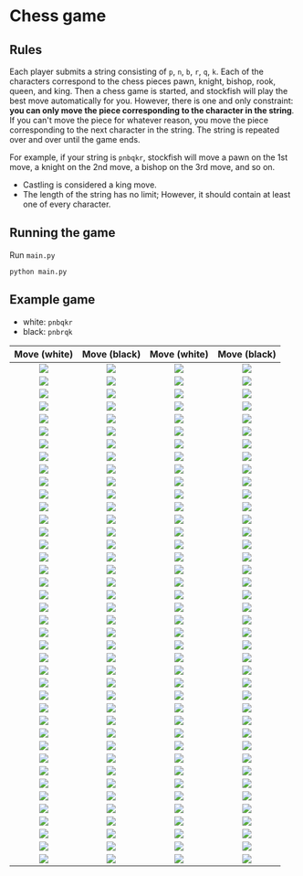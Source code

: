 # Chess game

## Rules

Each player submits a string consisting of `p`, `n`, `b`, `r`, `q`, `k`. Each of the characters correspond to the chess pieces pawn, knight, bishop, rook, queen, and king. Then a chess game is started, and stockfish will play the best move automatically for you. However, there is one and only constraint: **you can only move the piece corresponding to the character in the string**. If you can't move the piece for whatever reason, you move the piece corresponding to the next character in the string. The string is repeated over and over until the game ends.

For example, if your string is `pnbqkr`, stockfish will move a pawn on the 1st move, a knight on the 2nd move, a bishop on the 3rd move, and so on.

* Castling is considered a king move.
* The length of the string has no limit; However, it should contain at least one of every character.

## Running the game

Run `main.py`

```
python main.py
```

## Example game

* white: `pnbqkr`
* black: `pnbrqk`

Move (white)|Move (black)|Move (white)|Move (black)
:-:|:-:|:-:|:-:
![](examples/board_example_1.png)|![](examples/board_example_2.png)|![](examples/board_example_3.png)|![](examples/board_example_4.png)
![](examples/board_example_5.png)|![](examples/board_example_6.png)|![](examples/board_example_7.png)|![](examples/board_example_8.png)    
![](examples/board_example_9.png)|![](examples/board_example_10.png)|![](examples/board_example_11.png)|![](examples/board_example_12.png) 
![](examples/board_example_13.png)|![](examples/board_example_14.png)|![](examples/board_example_15.png)|![](examples/board_example_16.png)
![](examples/board_example_17.png)|![](examples/board_example_18.png)|![](examples/board_example_19.png)|![](examples/board_example_20.png)
![](examples/board_example_21.png)|![](examples/board_example_22.png)|![](examples/board_example_23.png)|![](examples/board_example_24.png)
![](examples/board_example_25.png)|![](examples/board_example_26.png)|![](examples/board_example_27.png)|![](examples/board_example_28.png)
![](examples/board_example_29.png)|![](examples/board_example_30.png)|![](examples/board_example_31.png)|![](examples/board_example_32.png)
![](examples/board_example_33.png)|![](examples/board_example_34.png)|![](examples/board_example_35.png)|![](examples/board_example_36.png)
![](examples/board_example_37.png)|![](examples/board_example_38.png)|![](examples/board_example_39.png)|![](examples/board_example_40.png)
![](examples/board_example_41.png)|![](examples/board_example_42.png)|![](examples/board_example_43.png)|![](examples/board_example_44.png)
![](examples/board_example_45.png)|![](examples/board_example_46.png)|![](examples/board_example_47.png)|![](examples/board_example_48.png)
![](examples/board_example_49.png)|![](examples/board_example_50.png)|![](examples/board_example_51.png)|![](examples/board_example_52.png)
![](examples/board_example_53.png)|![](examples/board_example_54.png)|![](examples/board_example_55.png)|![](examples/board_example_56.png)
![](examples/board_example_57.png)|![](examples/board_example_58.png)|![](examples/board_example_59.png)|![](examples/board_example_60.png)
![](examples/board_example_61.png)|![](examples/board_example_62.png)|![](examples/board_example_63.png)|![](examples/board_example_64.png)
![](examples/board_example_65.png)|![](examples/board_example_66.png)|![](examples/board_example_67.png)|![](examples/board_example_68.png)
![](examples/board_example_69.png)|![](examples/board_example_70.png)|![](examples/board_example_71.png)|![](examples/board_example_72.png)
![](examples/board_example_73.png)|![](examples/board_example_74.png)|![](examples/board_example_75.png)|![](examples/board_example_76.png)
![](examples/board_example_77.png)|![](examples/board_example_78.png)|![](examples/board_example_79.png)|![](examples/board_example_80.png)
![](examples/board_example_81.png)|![](examples/board_example_82.png)|![](examples/board_example_83.png)|![](examples/board_example_84.png)
![](examples/board_example_85.png)|![](examples/board_example_86.png)|![](examples/board_example_87.png)|![](examples/board_example_88.png)
![](examples/board_example_89.png)|![](examples/board_example_90.png)|![](examples/board_example_91.png)|![](examples/board_example_92.png)
![](examples/board_example_93.png)|![](examples/board_example_94.png)|![](examples/board_example_95.png)|![](examples/board_example_96.png)
![](examples/board_example_97.png)|![](examples/board_example_98.png)|![](examples/board_example_99.png)|![](examples/board_example_100.png)
![](examples/board_example_101.png)|![](examples/board_example_102.png)|![](examples/board_example_103.png)|![](examples/board_example_104.png)
![](examples/board_example_105.png)|![](examples/board_example_106.png)|![](examples/board_example_107.png)|![](examples/board_example_108.png)
![](examples/board_example_109.png)|![](examples/board_example_110.png)|![](examples/board_example_111.png)|![](examples/board_example_112.png)
![](examples/board_example_113.png)|![](examples/board_example_114.png)|![](examples/board_example_115.png)|![](examples/board_example_116.png)
![](examples/board_example_117.png)|![](examples/board_example_118.png)|![](examples/board_example_119.png)|![](examples/board_example_120.png)
![](examples/board_example_121.png)|![](examples/board_example_122.png)|![](examples/board_example_123.png)|![](examples/board_example_124.png)
![](examples/board_example_125.png)|![](examples/board_example_126.png)|![](examples/board_example_127.png)|![](examples/board_example_128.png)
![](examples/board_example_129.png)|![](examples/board_example_130.png)|![](examples/board_example_131.png)|![](examples/board_example_132.png)
![](examples/board_example_133.png)|![](examples/board_example_134.png)|![](examples/board_example_135.png)|![](examples/board_example_136.png)
![](examples/board_example_137.png)|![](examples/board_example_138.png)|![](examples/board_example_139.png)|![](examples/board_example_140.png)
![](examples/board_example_141.png)|![](examples/board_example_142.png)|![](examples/board_example_143.png)|![](examples/board_example_144.png)
![](examples/board_example_145.png)|![](examples/board_example_146.png)|![](examples/board_example_147.png)|![](examples/board_example_148.png)
![](examples/board_example_149.png)|![](examples/board_example_150.png)|![](examples/board_example_151.png)|![](examples/board_example_152.png)
![](examples/board_example_153.png)|![](examples/board_example_154.png)|![](examples/board_example_155.png)|![](examples/board_example_156.png)
![](examples/board_example_157.png)|![](examples/board_example_158.png)|![](examples/board_example_159.png)|![](examples/board_example_160.png)